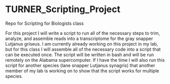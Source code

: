 # TURNER_Scripting_Project
Repo for Scripting for Biologists class

For this project I will write a script to run all of the necessary steps to trim, analyze, and assemble reads into a transcriptome for the gray snapper Lutjanus griseus. I am currently already working on this project in my lab, but for this class I will assemble all of the necessary code into a script that can be executed once. The script will be written in bash and will be run remotely on the Alabama supercomputer. If I have the time I will also run this script for another species (lane snapper Lutjanus synagris) that another member of my lab is working on to show that the script works for multiple species. 

